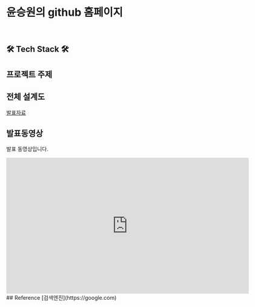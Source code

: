 
# 윤승원의  github 홈페이지
<br>
<h2>🛠 Tech Stack 🛠</h3>

## 프로젝트 주제

## 전체 설계도

[발표자료](project.pptx)<br>
## 발표동영상
발표 동영상입니다.
<iframe id="ytplayer" type="text/html" width="640" height="360"
src="https://www.youtube.com/embed/reOGfxYJre0" frameborder="0"></iframe>
## Reference
[검색엔진](https://google.com)
